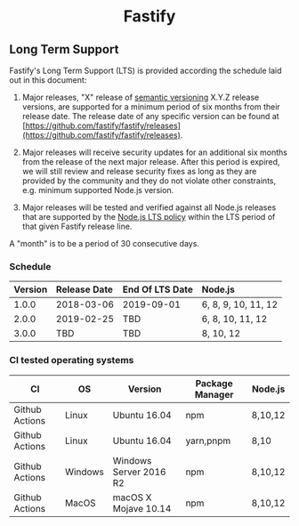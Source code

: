 <h1 align="center">Fastify</h1>

<a name="lts"></a>

## Long Term Support

Fastify's Long Term Support (LTS) is provided according the schedule laid
out in this document:

1. Major releases, "X" release of [semantic versioning][semver] X.Y.Z release
   versions, are supported for a minimum period of six months from their release
   date. The release date of any specific version can be found at
   [https://github.com/fastify/fastify/releases](https://github.com/fastify/fastify/releases).

1. Major releases will receive security updates for an additional six months
   from the release of the next major release. After this period is expired,
   we will still review and release security fixes as long as they are
   provided by the community and they do not violate other constraints,
   e.g. minimum supported Node.js version.

1. Major releases will be tested and verified against all Node.js
   releases that are supported by the
   [Node.js LTS policy](https://github.com/nodejs/Release) within the
   LTS period of that given Fastify release line.

A "month" is to be a period of 30 consecutive days.

[semver]: https://semver.org/

<a name="lts-schedule"></a>

### Schedule

| Version | Release Date | End Of LTS Date | Node.js             |
| :------ | :----------- | :-------------- | :------------------ |
| 1.0.0   | 2018-03-06   | 2019-09-01      | 6, 8, 9, 10, 11, 12 |
| 2.0.0   | 2019-02-25   | TBD             | 6, 8, 10, 11, 12    |
| 3.0.0   | TBD          | TBD             | 8, 10, 12           |

<a name="supported-os"></a>

### CI tested operating systems

| CI             | OS      | Version                | Package Manager           | Node.js   |
|----------------|---------|------------------------|---------------------------|-----------|
| Github Actions | Linux   | Ubuntu 16.04           | npm                       | 8,10,12 |
| Github Actions | Linux   | Ubuntu 16.04           | yarn,pnpm                 | 8,10      |
| Github Actions | Windows | Windows Server 2016 R2 | npm                       | 8,10,12 |
| Github Actions | MacOS   | macOS X Mojave 10.14   | npm                       | 8,10,12 |
